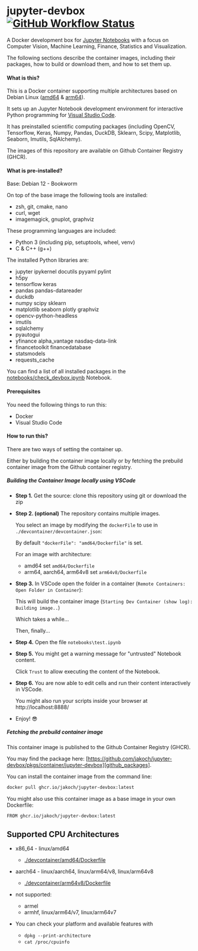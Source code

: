 # jupyter-devbox [![GitHub Workflow Status](https://img.shields.io/github/actions/workflow/status/jakoch/jupyter-devbox/release.yml?branch=main&style=flat&logo=github&label=Image%20published%20on%20GHCR)](https://github.com/jakoch/jupyter-devbox)

A Docker development box for [Jupyter Notebooks][jupyter_website] with a focus on
Computer Vision, Machine Learning, Finance, Statistics and Visualization.

The following sections describe the container images, including their packages,
how to build or download them, and how to set them up.

#### What is this?

This is a Docker container supporting multiple architectures based on Debian Linux ([amd64][amd64_dockerfile] & [arm64][arm64_dockerfile]).

It sets up an Jupyter Notebook development environment for interactive Python programming for [Visual Studio Code][vscode_website].

It has preinstalled scientific computing packages (including OpenCV, Tensorflow, Keras, Numpy, Pandas, DuckDB,
Sklearn, Scipy, Matplotlib, Seaborn, Imutils, SqlAlchemy).

The images of this repository are available on Github Container Registry (GHCR).

#### What is pre-installed?

Base: Debian 12 - Bookworm

On top of the base image the following tools are installed:

- zsh, git, cmake, nano
- curl, wget
- imagemagick, gnuplot, graphviz

These programming languages are included:

- Python 3 (including  pip, setuptools, wheel, venv)
- C & C++ (g++)

The installed Python libraries are:

- jupyter ipykernel docutils pyyaml pylint
- h5py
- tensorflow keras
- pandas pandas-datareader
- duckdb
- numpy scipy sklearn
- matplotlib seaborn plotly graphviz
- opencv-python-headless
- imutils
- sqlalchemy
- pyautogui
- yfinance alpha_vantage nasdaq-data-link
- financetoolkit financedatabase
- statsmodels
- requests_cache

You can find a list of all installed packages in the [notebooks/check_devbox.ipynb][check_devbox_ipynb_main] Notebook.

#### Prerequisites

You need the following things to run this:

- Docker
- Visual Studio Code

#### How to run this?

There are two ways of setting the container up.

Either by building the container image locally or by fetching the prebuild container image from the Github container registry.

##### Building the Container Image locally using VSCode

- **Step 1.** Get the source: clone this repository using git or download the zip

- **Step 2. (optional)** The repository contains multiple images.

  You select an image by modifying the `dockerFile` to use in `./devcontainer/devcontainer.json`:

  By default `"dockerFile": "amd64/Dockerfile"` is set.

  For an image with architecture:
  - amd64 set `amd64/Dockerfile`
  - arm64, aarch64, arm64v8 set `arm64v8/Dockerfile`

- **Step 3.** In VSCode open the folder in a container (`Remote Containers: Open Folder in Container`):

  This will build the container image (`Starting Dev Container (show log): Building image..`)

  Which takes a while...

  Then, finally...

- **Step 4.** Open the file `notebooks\test.ipynb`

- **Step 5.** You might get a warning message for "untrusted" Notebook content.

  Click `Trust` to allow executing the content of the Notebook.

- **Step 6.** You are now able to edit cells and run their content interactively in VSCode.

  You might also run your scripts inside your browser at http://localhost:8888/

- Enjoy! :sunglasses:

##### Fetching the prebuild container image

This container image is published to the Github Container Registry (GHCR).

You may find the package here: [https://github.com/jakoch/jupyter-devbox/pkgs/container/jupyter-devbox][github_packages].

You can install the container image from the command line:

```bash
docker pull ghcr.io/jakoch/jupyter-devbox:latest
```

You might also use this container image as a base image in your own Dockerfile:

```bash
FROM ghcr.io/jakoch/jupyter-devbox:latest
```

## Supported CPU Architectures

- x86_64 - linux/amd64
  - [./devcontainer/amd64/Dockerfile][amd64_dockerfile]
- aarch64 - linux/aarch64, linux/arm64/v8, linux/arm64v8
  - [./devcontainer/arm64v8/Dockerfile][arm64_dockerfile]
- not supported: 
  - armel
  - armhf, linux/arm64/v7, linux/arm64v7

- You can check your platform and available features with
  - `dpkg --print-architecture`
  - `cat /proc/cpuinfo`


[jupyter_website]:https://jupyter.org/
[vscode_website]:https://code.visualstudio.com/
[check_devbox_ipynb_main]:https://github.com/jakoch/jupyter-devbox/blob/main/notebooks/check_devbox.ipynb
[amd64_dockerfile]:https://github.com/jakoch/jupyter-devbox/blob/main/.devcontainer/amd64/Dockerfile
[arm64_dockerfile]:https://github.com/jakoch/jupyter-devbox/blob/main/.devcontainer/arm64/Dockerfile
[github_packages]: https://github.com/jakoch/jupyter-devbox/pkgs/container/jupyter-devbox
